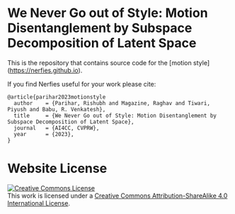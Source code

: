 # We Never Go out of Style: Motion Disentanglement by Subspace Decomposition of Latent Space

This is the repository that contains source code for the [motion style] (https://nerfies.github.io).

If you find Nerfies useful for your work please cite:
```
@article{parihar2023motionstyle
  author    = {Parihar, Rishubh and Magazine, Raghav and Tiwari, Piyush and Babu, R. Venkatesh},
  title     = {We Never Go out of Style: Motion Disentanglement by Subspace Decomposition of Latent Space},
  journal   = {AI4CC, CVPRW},
  year      = {2023},
}
```

# Website License
<a rel="license" href="http://creativecommons.org/licenses/by-sa/4.0/"><img alt="Creative Commons License" style="border-width:0" src="https://i.creativecommons.org/l/by-sa/4.0/88x31.png" /></a><br />This work is licensed under a <a rel="license" href="http://creativecommons.org/licenses/by-sa/4.0/">Creative Commons Attribution-ShareAlike 4.0 International License</a>.
